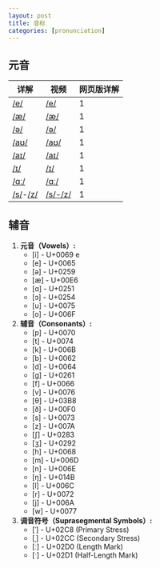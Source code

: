 ```yaml
---
layout: post
title: 音标
categories: [pronunciation]
---
```




## 元音

详解|视频|网页版详解
-|-|-
[/e/](./0065.md)|[/e/](https://www.bilibili.com/video/BV1iV411z7Nj?p=11)|1
[/æ/](./00E6.md)|[/æ/](https://www.bilibili.com/video/BV1iV411z7Nj?p=16)|1
[/ə/](./0259.md)|[/ə/](https://www.bilibili.com/video/BV1iV411z7Nj?p=13)|1
[/aʊ/](./0061_028A.md)|[/aʊ/](https://www.bilibili.com/video/BV1iV411z7Nj?p=22)|1
[/aɪ/](./0061_026A.md)|[/aɪ/](https://www.bilibili.com/video/BV1iV411z7Nj?p=21)|1
[/ɪ/](./026A.md)|[/ɪ/](https://www.bilibili.com/video/BV1iV411z7Nj?p=8)|1
[/ɑː/](./0251.md)|[/ɑː/](https://www.bilibili.com/video/BV1iV411z7Nj?p=17)|1
[/s/](./s-z.md)-[/z/](./s-z.md)|[/s/-/z/](https://www.bilibili.com/video/BV1iV411z7Nj?p=33)|1

## 辅音

1. **元音（Vowels）:**
   - [i] - U+0069 e
   - [e] - U+0065
   -  [ə] - U+0259
   - [æ] - U+00E6
   - [ɑ] - U+0251
   - [ɔ] - U+0254
   - [u] - U+0075
   - [o] - U+006F
2. **辅音（Consonants）:**
   - [p] - U+0070
   - [t] - U+0074
   - [k] - U+006B
   - [b] - U+0062
   - [d] - U+0064
   - [ɡ] - U+0261
   - [f] - U+0066
   - [v] - U+0076
   - [θ] - U+03B8
   - [ð] - U+00F0
   - [s] - U+0073
   - [z] - U+007A
   - [ʃ] - U+0283
   - [ʒ] - U+0292
   - [h] - U+0068
   - [m] - U+006D
   - [n] - U+006E
   - [ŋ] - U+014B
   - [l] - U+006C
   - [r] - U+0072
   - [j] - U+006A
   - [w] - U+0077
3. **调音符号（Suprasegmental Symbols）:**
   - [ˈ] - U+02C8 (Primary Stress)
   - [ˌ] - U+02CC (Secondary Stress)
   - [ː] - U+02D0 (Length Mark)
   - [ˑ] - U+02D1 (Half-Length Mark)
